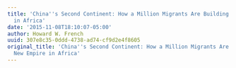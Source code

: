 ```yaml
---
title: 'China''s Second Continent: How a Million Migrants Are Building a New Empire
  in Africa'
date: '2015-11-08T18:10:07-05:00'
author: Howard W. French
uuid: 307e8c35-0ddd-4738-ad74-cf9d2e4f8605
original_title: 'China''s Second Continent: How a Million Migrants Are Building a
  New Empire in Africa'
---
```


